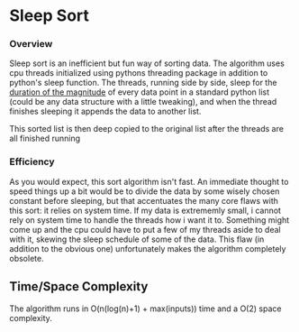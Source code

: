 <h1>Sleep Sort</h1>
<h3>Overview</h3>
Sleep sort is an inefficient but fun way of sorting data. The algorithm uses cpu threads initialized using pythons threading package in addition to python's sleep function. The threads, running side by side, sleep for the <u>duration of the magnitude</u> of every data point in a standard python list (could be any data structure with a little tweaking), and when the thread finishes sleeping it appends the data to another list.

This sorted list is then deep copied to the original list after the threads are all finished running

<h3>Efficiency</h3>
As you would expect, this sort algorithm isn't fast. An immediate thought to speed things up a bit would be to divide the data by some wisely chosen constant before sleeping, but that accentuates the many core flaws with this sort: it relies on system time. If my data is extrememly small, i cannot rely on system time to handle the threads how i want it to. Something might come up and the cpu could have to put a few of my threads aside to deal with it, skewing the sleep schedule of some of the data. This flaw (in addition to the obvious one) unfortunately makes the algorithm completely obsolete.

<h2>Time/Space Complexity</h2>
The algorithm runs in O(n(log(n)+1) + max(inputs)) time and a O(2) space complexity.
